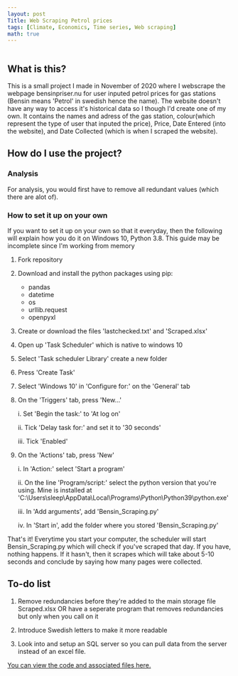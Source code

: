 ```yaml
---
layout: post
Title: Web Scraping Petrol prices
tags: [Climate, Economics, Time series, Web scraping]
math: true
---
```

<img src="https://images.unsplash.com/photo-1517443059487-054e8db674b5?ixlib=rb-1.2.1&ixid=MXwxMjA3fDB8MHxwaG90by1wYWdlfHx8fGVufDB8fHw%3D&auto=format&fit=crop&w=1350&q=80" class="page-image" alt="">

## What is this?
This is a small project I made in November of 2020 where I webscrape the webpage bensinpriser.nu for user inputed petrol prices for gas stations (Bensin means 'Petrol' in swedish hence the name). The website doesn't have any way to access it's historical data so I though I'd create one of my own. 
It contains the names and adress of the gas station, colour(which represent the type of user that inputed the price), Price, Date Entered (into the website), and Date Collected (which is when I scraped the website).

## How do I use the project?
### Analysis
For analysis, you would first have to remove all redundant values (which there are alot of).

### How to set it up on your own
If you want to set it up on your own so that it everyday, then the following will explain how you do it on Windows 10, Python 3.8. This guide may be incomplete since I'm working from memory

1. Fork repository
2. Download and install the python packages using pip: 
    - pandas
    - datetime
    - os 
    - urllib.request
    - openpyxl
3. Create or download the files 'lastchecked.txt' and 'Scraped.xlsx'
4. Open up 'Task Scheduler' which is native to windows 10
5. Select 'Task scheduler Library' create a new folder
6. Press 'Create Task'
7. Select 'Windows 10' in 'Configure for:' on the 'General' tab
8. On the 'Triggers' tab, press 'New...' 

   i. Set 'Begin the task:' to 'At log on'

   ii. Tick 'Delay task for:' and set it to '30 seconds'

   iii. Tick 'Enabled'

9. On the 'Actions' tab, press 'New'

   i. In 'Action:' select 'Start a program'

   ii. On the line 'Program/script:' select the python version that you're using. Mine is installed at 'C:\Users\sleep\AppData\Local\Programs\Python\Python39\python.exe'

   iii. In 'Add arguments', add 'Bensin_Scraping.py'

   iv. In 'Start in', add the folder where you stored 'Bensin_Scraping.py'

That's it!
Everytime you start your computer, the scheduler will start Bensin_Scraping.py which will check if you've scraped that day. If you have, nothing happens. If it hasn't, then it scrapes which will take about 5-10 seconds and conclude by saying how many pages were collected.

## To-do list
1. Remove redundancies before they're added to the main storage file Scraped.xlsx OR have a seperate program that removes redundancies but only when you call on it

2. Introduce Swedish letters to make it more readable

3. Look into and setup an SQL server so you can pull data from the server instead of an excel file.

<a href="https://github.com/Supersoppan/Misc.-Projects/tree/main/Bensin_scraping" target="_blank">You can view the code and associated files here.</a>